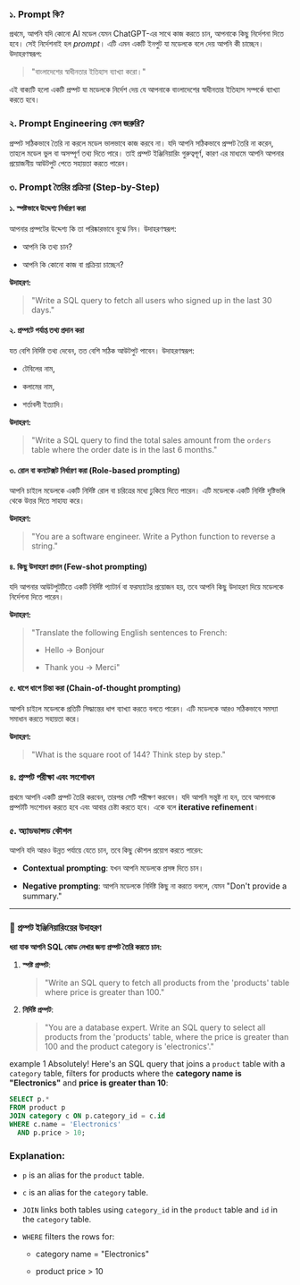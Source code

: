 

### ১. **Prompt কি?**

প্রথমে, আপনি যদি কোনো AI মডেল যেমন ChatGPT-এর সাথে কাজ করতে চান, আপনাকে কিছু নির্দেশনা দিতে হবে। সেই নির্দেশনাই হল _prompt_। এটি এমন একটি ইনপুট যা মডেলকে বলে দেয় আপনি কী চাচ্ছেন। উদাহরণস্বরূপ:

> "বাংলাদেশের স্বাধীনতার ইতিহাস ব্যাখ্যা করো।"

এই বাক্যটি হলো একটি প্রম্পট যা মডেলকে নির্দেশ দেয় যে আপনাকে বাংলাদেশের স্বাধীনতার ইতিহাস সম্পর্কে ব্যাখ্যা করতে হবে।

### ২. **Prompt Engineering কেন জরুরি?**

প্রম্পট সঠিকভাবে তৈরি না করলে মডেল ভালভাবে কাজ করবে না। যদি আপনি সঠিকভাবে প্রম্পট তৈরি না করেন, তাহলে মডেল ভুল বা অসম্পূর্ণ তথ্য দিতে পারে। তাই প্রম্পট ইঞ্জিনিয়ারিং গুরুত্বপূর্ণ, কারণ এর মাধ্যমে আপনি আপনার প্রয়োজনীয় আউটপুট পেতে সহায়তা করতে পারেন।

### ৩. **Prompt তৈরির প্রক্রিয়া (Step-by-Step)**

#### ১. **স্পষ্টভাবে উদ্দেশ্য নির্ধারণ করা**

আপনার প্রম্পটের উদ্দেশ্য কি তা পরিষ্কারভাবে বুঝে নিন। উদাহরণস্বরূপ:

- আপনি কি তথ্য চান?
    
- আপনি কি কোনো কাজ বা প্রক্রিয়া চাচ্ছেন?
    

**উদাহরণ:**

> "Write a SQL query to fetch all users who signed up in the last 30 days."

#### ২. **প্রম্পটে পর্যাপ্ত তথ্য প্রদান করা**

যত বেশি নির্দিষ্ট তথ্য দেবেন, তত বেশি সঠিক আউটপুট পাবেন। উদাহরণস্বরূপ:

- টেবিলের নাম,
    
- কলামের নাম,
    
- শর্তাবলী ইত্যাদি।
    

**উদাহরণ:**

> "Write a SQL query to find the total sales amount from the `orders` table where the order date is in the last 6 months."

#### ৩. **রোল বা কনটেক্সট নির্ধারণ করা (Role-based prompting)**

আপনি চাইলে মডেলকে একটি নির্দিষ্ট রোল বা চরিত্রের মধ্যে ঢুকিয়ে দিতে পারেন। এটি মডেলকে একটি নির্দিষ্ট দৃষ্টিভঙ্গি থেকে উত্তর দিতে সাহায্য করে।

**উদাহরণ:**

> "You are a software engineer. Write a Python function to reverse a string."

#### ৪. **কিছু উদাহরণ প্রদান (Few-shot prompting)**

যদি আপনার আউটপুটটিতে একটি নির্দিষ্ট প্যাটার্ন বা ফরম্যাটের প্রয়োজন হয়, তবে আপনি কিছু উদাহরণ দিয়ে মডেলকে নির্দেশনা দিতে পারেন।

**উদাহরণ:**

> "Translate the following English sentences to French:
> 
> - Hello → Bonjour
>     
> - Thank you → Merci"
>     

#### ৫. **ধাপে ধাপে চিন্তা করা (Chain-of-thought prompting)**

আপনি চাইলে মডেলকে প্রতিটি সিদ্ধান্তের ধাপ ব্যাখ্যা করতে বলতে পারেন। এটি মডেলকে আরও সঠিকভাবে সমস্যা সমাধান করতে সহায়তা করে।

**উদাহরণ:**

> "What is the square root of 144? Think step by step."

### ৪. **প্রম্পট পরীক্ষা এবং সংশোধন**

প্রথমে আপনি একটি প্রম্পট তৈরি করবেন, তারপর সেটি পরীক্ষণ করবেন। যদি আপনি সন্তুষ্ট না হন, তবে আপনাকে প্রম্পটটি সংশোধন করতে হবে এবং আবার চেষ্টা করতে হবে। একে বলে **iterative refinement**।

### ৫. **অ্যাডভান্সড কৌশল**

আপনি যদি আরও উন্নত পর্যায়ে যেতে চান, তবে কিছু কৌশল প্রয়োগ করতে পারেন:

- **Contextual prompting**: যখন আপনি মডেলকে প্রসঙ্গ দিতে চান।
    
- **Negative prompting**: আপনি মডেলকে নির্দিষ্ট কিছু না করতে বললে, যেমন "Don't provide a summary."
    

---

### 🌟 প্রম্পট ইঞ্জিনিয়ারিংয়ের উদাহরণ

**ধরা যাক আপনি SQL কোড লেখার জন্য প্রম্পট তৈরি করতে চান:**

1. **স্পষ্ট প্রম্পট**:
    
    > "Write an SQL query to fetch all products from the 'products' table where price is greater than 100."
    
2. **নির্দিষ্ট প্রম্পট**:
    
    > "You are a database expert. Write an SQL query to select all products from the 'products' table, where the price is greater than 100 and the product category is 'electronics'."
    

example 1 
	Absolutely! Here's an SQL query that joins a `product` table with a `category` table, filters for products where the **category name is "Electronics"** and **price is greater than 10**:

```sql
SELECT p.*
FROM product p
JOIN category c ON p.category_id = c.id
WHERE c.name = 'Electronics'
  AND p.price > 10;

```

### Explanation:

- `p` is an alias for the `product` table.
    
- `c` is an alias for the `category` table.
    
- `JOIN` links both tables using `category_id` in the `product` table and `id` in the `category` table.
    
- `WHERE` filters the rows for:
    
    - category name = "Electronics"
        
    - product price > 10